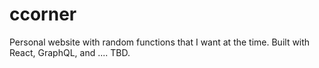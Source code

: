 # ccorner
Personal website with random functions that I want at the time.  Built with React, GraphQL, and .... TBD.
